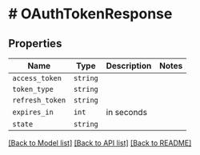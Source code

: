 # # OAuthTokenResponse



## Properties

Name | Type | Description | Notes
------------ | ------------- | ------------- | -------------
| `access_token` | ```string``` |    |  |
| `token_type` | ```string``` |    |  |
| `refresh_token` | ```string``` |    |  |
| `expires_in` | ```int``` |  in seconds  |  |
| `state` | ```string``` |    |  |

[[Back to Model list]](../../README.md#models) [[Back to API list]](../../README.md#endpoints) [[Back to README]](../../README.md)

